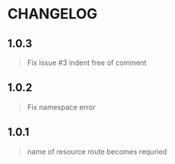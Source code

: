 CHANGELOG
================================

## 1.0.3
> Fix issue #3 indent free of comment

## 1.0.2
> Fix namespace error

## 1.0.1
> name of resource route becomes requried
